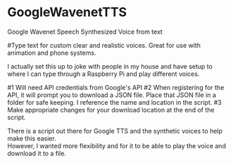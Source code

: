 # GoogleWavenetTTS
Google Wavenet Speech Synthesized Voice from text

#Type text for custom clear and realistic voices.  Great for use with animation and phone systems.

I actually set this up to joke with people in my house and have setup to where I can type through a Raspberry Pi and play different voices.

#1 Will need API credentials from Google's API 
#2 When registering for the API, it will prompt you to download a JSON file.  Place that JSON file in a folder for safe keeping.  I reference the name and location in the script.
#3 Make appropriate changes for your download location at the end of the script.  

There is a script out there for Google TTS and the synthetic voices to help make this easier.  
However, I wanted more flexibility and for it to be able to play the voice and download it to a file.
